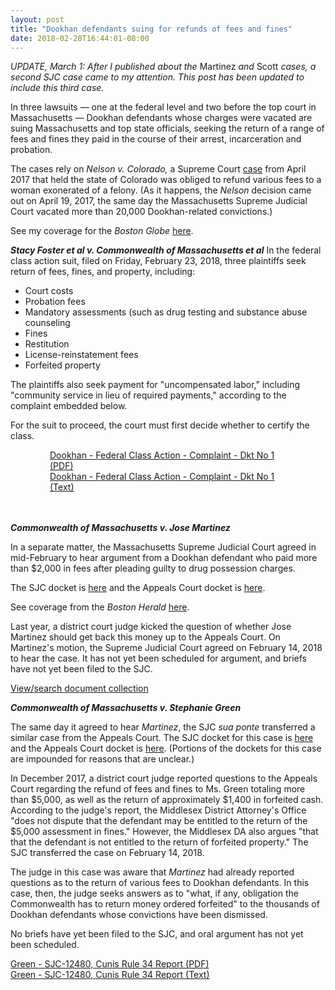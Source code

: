 ```yaml
---
layout: post
title: "Dookhan defendants suing for refunds of fees and fines"
date: 2018-02-28T16:44:01-08:00
---
```


*UPDATE, March 1: After I published about the* Martinez *and* Scott *cases, a second SJC case came to my attention. This post has been updated to include this third case.*

In three lawsuits — one at the federal level and two before the top court in Massachusetts — Dookhan defendants whose charges were vacated are suing Massachusetts and top state officials, seeking the return of a range of fees and fines they paid in the course of their arrest, incarceration and probation. 

The cases rely on *Nelson v. Colorado,* a Supreme Court <a href="http://www.scotusblog.com/2017/04/opinion-analysis-states-cant-keep-money-collect-pursuant-subsequently-overturned-convictions/" target="_blank">case</a> from April 2017 that held the state of Colorado was obliged to refund various fees to a woman exonerated of a felony. (As it happens, the *Nelson* decision came out on April 19, 2017, the same day the Massachusetts Supreme Judicial Court vacated more than 20,000 Dookhan-related convictions.)

See my coverage for the *Boston Globe* <a href="https://www.bostonglobe.com/metro/2018/02/23/dookhan-defendants-sue-for-return-probation-fees/AeG1WNKyOzDz5N95rd6gLN/story.html" target="_blank">here</a>. 

***Stacy Foster et al v. Commonwealth of Massachusetts et al***
In the federal class action suit, filed on Friday, February 23, 2018, three plaintiffs seek return of fees, fines, and property, including: 

 - Court costs
 - Probation fees 
 - Mandatory assessments (such as drug testing and substance abuse counseling
 - Fines
 - Restitution
 - License-reinstatement fees
 - Forfeited property

 The plaintiffs also seek payment for "uncompensated labor," including "community service in lieu of required payments," according to the complaint embedded below. 

For the suit to proceed, the court must first decide whether to certify the class. 

<div style="width:75%; margin-right: auto; margin-left: auto">
	<div id="DV-viewer-4390571-Dookhan-Federal-Class-Action-Complaint-Dkt-No-1" class="DC-embed DC-embed-document DV-container"></div><script src="//assets.documentcloud.org/viewer/loader.js"></script><script>  DV.load("https://www.documentcloud.org/documents/4390571-Dookhan-Federal-Class-Action-Complaint-Dkt-No-1.js", {  responsive: true,    height: 500,    sidebar: false,    container: "#DV-viewer-4390571-Dookhan-Federal-Class-Action-Complaint-Dkt-No-1"  });</script><noscript>  <a href="https://assets.documentcloud.org/documents/4390571/Dookhan-Federal-Class-Action-Complaint-Dkt-No-1.pdf">Dookhan - Federal Class Action - Complaint - Dkt No 1 (PDF)</a>  <br />  <a href="https://assets.documentcloud.org/documents/4390571/Dookhan-Federal-Class-Action-Complaint-Dkt-No-1.txt">Dookhan - Federal Class Action - Complaint - Dkt No 1 (Text)</a></noscript>
</div>
<br>
<br>

***Commonwealth of Massachusetts v. Jose Martinez***

In a separate matter, the Massachusetts Supreme Judicial Court agreed in mid-February to hear argument from a Dookhan defendant who paid more than $2,000 in fees after pleading guilty to drug possession charges. 

The SJC docket is <a href="http://ma-appellatecourts.org/search_number.php?dno=SJC-12479" target="_blank">here</a> and the Appeals Court docket is <a href="http://ma-appellatecourts.org/display_docket.php?dno=2017-P-1226" target="_blank">here</a>.

See coverage from the *Boston Herald* <a href="http://www.bostonherald.com/news/local_coverage/2018/02/drug_lab_scandal_sjc_to_decide_if_defendants_get_money_back" target="_blank">here</a>. 

Last year, a district court judge kicked the question of whether Jose Martinez should get back this money up to the Appeals Court. On Martinez's motion, the Supreme Judicial Court agreed on February 14, 2018 to hear the case. It has not yet been scheduled for argument, and briefs have not yet been filed to the SJC. 

<div id="DC-search-document-4390590-document-4391256" class="DC-embed DC-embed-search DC-search-container"></div><script src="//assets.documentcloud.org/embed/loader.js"></script><script>  dc.embed.load('https://www.documentcloud.org/search/embed/', {    q: "document: 4390590 document: 4391256",    container: "#DC-search-document-4390590-document-4391256",    title: "Martinez - SJC",    order: "title",    per_page: 6,    search_bar: true,    organization: 1226  });</script><noscript>  <a href="https://www.documentcloud.org/public/search/document%3A%204390590%20document%3A%204391256">View/search document collection</a></noscript>

***Commonwealth of Massachusetts v. Stephanie Green***

The same day it agreed to hear *Martinez*, the SJC *sua ponte* transferred a similar case from the Appeals Court. The SJC docket for this case is <a href="http://ma-appellatecourts.org/search_number.php?dno=SJC-12480" target="_blank">here</a> and the Appeals Court docket is <a href="http://ma-appellatecourts.org/display_docket.php?dno=2017-P-1564" target="_blank">here</a>. (Portions of the dockets for this case are impounded for reasons that are unclear.)

In December 2017, a district court judge reported questions to the Appeals Court regarding the refund of fees and fines to Ms. Green totaling more than $5,000, as well as the return of approximately $1,400 in forfeited cash. According to the judge's report, the Middlesex District Attorney's Office "does not dispute that the defendant may be entitled to the return of the $5,000 assessment in fines." However, the Middlesex DA also argues "that that the defendant is not entitled to the return of forfeited property." The SJC transferred the case on February 14, 2018.

The judge in this case was aware that *Martinez* had already reported questions as to the return of various fees to Dookhan defendants. In this case, then, the judge seeks answers as to "what, if any, obligation the Commonwealth has to return money ordered forfeited" to the thousands of Dookhan defendants whose convictions have been dismissed.

No briefs have yet been filed to the SJC, and oral argument has not yet been scheduled. 

<div id="DV-viewer-4391269-Green-SJC-12480-Cunis-Rule-34-Report" class="DC-embed DC-embed-document DV-container"></div><script src="//assets.documentcloud.org/viewer/loader.js"></script><script>  DV.load("https://www.documentcloud.org/documents/4391269-Green-SJC-12480-Cunis-Rule-34-Report.js", {  responsive: true,    height: 500,    sidebar: false,    container: "#DV-viewer-4391269-Green-SJC-12480-Cunis-Rule-34-Report"  });</script><noscript>  <a href="https://assets.documentcloud.org/documents/4391269/Green-SJC-12480-Cunis-Rule-34-Report.pdf">Green - SJC-12480, Cunis Rule 34 Report (PDF)</a>  <br />  <a href="https://assets.documentcloud.org/documents/4391269/Green-SJC-12480-Cunis-Rule-34-Report.txt">Green - SJC-12480, Cunis Rule 34 Report (Text)</a></noscript>